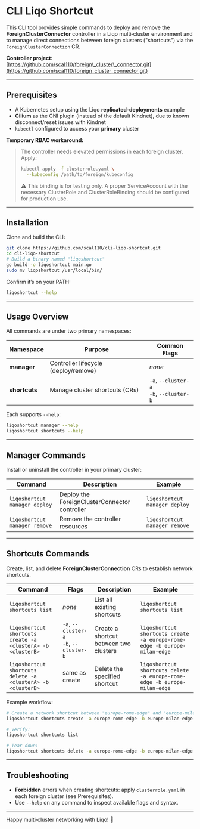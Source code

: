 # CLI Liqo Shortcut

This CLI tool provides simple commands to deploy and remove the **ForeignClusterConnector** controller in a Liqo multi‑cluster environment and to manage direct connections between foreign clusters ("shortcuts") via the `ForeignClusterConnection` CR.

**Controller project:** [https://github.com/scal110/foreign\_cluster\_connector.git](https://github.com/scal110/foreign_cluster_connector.git)

---

## Prerequisites

* A Kubernetes setup using the Liqo **replicated‑deployments** example
* **Cilium** as the CNI plugin (instead of the default Kindnet), due to known disconnect/reset issues with Kindnet
* `kubectl` configured to access your **primary** cluster

**Temporary RBAC workaround:**

> The controller needs elevated permissions in each foreign cluster. Apply:
>
> ```bash
> kubectl apply -f clusterrole.yaml \
>   --kubeconfig /path/to/foreign/kubeconfig
> ```
>
>⚠️ This binding is for testing only. A proper ServiceAccount with the necessary ClusterRole and ClusterRoleBinding should be configured for production use.

---

## Installation

Clone and build the CLI:

```bash
git clone https://github.com/scal110/cli-liqo-shortcut.git
cd cli-liqo-shortcut
# Build a binary named "liqoshortcut"
go build -o liqoshortcut main.go
sudo mv liqoshortcut /usr/local/bin/
```

Confirm it’s on your PATH:

```bash
liqoshortcut --help
```

---

## Usage Overview

All commands are under two primary namespaces:

| Namespace     | Purpose                              | Common Flags                               |
| ------------- | ------------------------------------ | ------------------------------------------ |
| **manager**   | Controller lifecycle (deploy/remove) | *none*                                     |
| **shortcuts** | Manage cluster shortcuts (CRs)       | `-a`, `--cluster-a`<br>`-b`, `--cluster-b` |

Each supports `--help`:

```bash
liqoshortcut manager --help
liqoshortcut shortcuts --help
```

---

## Manager Commands

Install or uninstall the controller in your primary cluster:

| Command                       | Description                                   | Example                       |
| ----------------------------- | --------------------------------------------- | ----------------------------- |
| `liqoshortcut manager deploy` | Deploy the ForeignClusterConnector controller | `liqoshortcut manager deploy` |
| `liqoshortcut manager remove` | Remove the controller resources               | `liqoshortcut manager remove` |


---

## Shortcuts Commands

Create, list, and delete **ForeignClusterConnection** CRs to establish network shortcuts.

| Command                                                     | Flags                                      | Description                            | Example                                                                  |
| ----------------------------------------------------------- | ------------------------------------------ | -------------------------------------- | ------------------------------------------------------------------------ |
| `liqoshortcut shortcuts list`                               | *none*                                     | List all existing shortcuts            | `liqoshortcut shortcuts list`                                            |
| `liqoshortcut shortcuts create -a <clusterA> -b <clusterB>` | `-a`, `--cluster-a`<br>`-b`, `--cluster-b` | Create a shortcut between two clusters | `liqoshortcut shortcuts create -a europe-rome-edge -b europe-milan-edge` |
| `liqoshortcut shortcuts delete -a <clusterA> -b <clusterB>` | same as create                             | Delete the specified shortcut          | `liqoshortcut shortcuts delete -a europe-rome-edge -b europe-milan-edge` |

Example workflow:

```bash
# Create a network shortcut between "europe-rome-edge" and "europe-milan-edge"
liqoshortcut shortcuts create -a europe-rome-edge -b europe-milan-edge

# Verify:
liqoshortcut shortcuts list

# Tear down:
liqoshortcut shortcuts delete -a europe-rome-edge -b europe-milan-edge
```

---

## Troubleshooting

* **Forbidden** errors when creating shortcuts: apply `clusterrole.yaml` in each foreign cluster (see Prerequisites).
* Use `--help` on any command to inspect available flags and syntax.

---

Happy multi‑cluster networking with Liqo! 🚀
